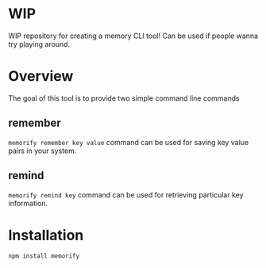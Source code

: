 # WIP

WIP repository for creating a memory CLI tool!
Can be used if people wanna try playing around.

# Overview

The goal of this tool is to provide two simple command line commands

## remember

`memorify remember key value` command can be used for saving key value pairs in your system.

## remind

`memorify remind key` command can be used for retrieving particular key information.

# Installation

`npm install memorify`

